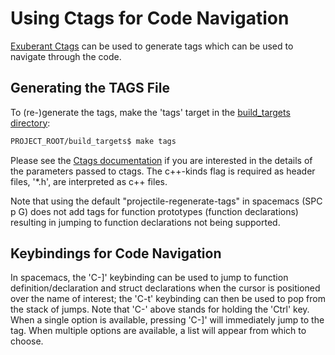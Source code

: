 # Using Ctags for Code Navigation

[Exuberant Ctags](http://ctags.sourceforge.net/) can be used to generate tags which can be used to
navigate through the code.

## Generating the TAGS File

To (re-)generate the tags, make the 'tags' target in the [build_targets directory](build_targets):
```sh
PROJECT_ROOT/build_targets$ make tags
```

Please see the [Ctags documentation](http://ctags.sourceforge.net/ctags.html) if you are interested
in the details of the parameters passed to ctags. The c++-kinds flag is required as header files,
'\*.h', are interpreted as c++ files.

Note that using the default "projectile-regenerate-tags" in spacemacs (SPC p G) does not add tags for function
prototypes (function declarations) resulting in jumping to function declarations not being supported.

## Keybindings for Code Navigation

In spacemacs, the 'C-]' keybinding can be used to jump to function definition/declaration and struct
declarations when the cursor is positioned over the name of interest; the 'C-t' keybinding can then
be used to pop from the stack of jumps. Note that 'C-' above stands for holding the 'Ctrl' key. When
a single option is available, pressing 'C-]' will immediately jump to the tag. When multiple options
are available, a list will appear from which to choose.
